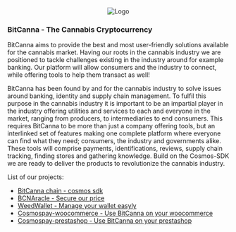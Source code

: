 <br/>
<p align="center">
  <img src="https://pbs.twimg.com/profile_banners/602625556/1649007099/1500x500" alt="Logo">

  <h3>BitCanna - The Cannabis Cryptocurrency</h3>

  <p>
    BitCanna aims to provide the best and most user-friendly solutions available for the cannabis market. Having our roots in the cannabis industry we are positioned to tackle challenges existing in the industry around for example banking. Our platform will allow consumers and the industry to connect, while offering tools to help them transact as well!   
    
BitCanna has been found by and for the cannabis industry to solve issues around banking, identity and supply chain management. To fulfil this purpose in the cannabis industry it is important to be an impartial player in the industry offering utilities and services to each and everyone in the market, ranging from producers, to intermediaries to end consumers. This requires BitCanna to be more than just a company offering tools, but an interlinked set of features making one complete platform where everyone can find what they need; consumers, the industry and governments alike. These tools will comprise payments, identifications, reviews, supply chain tracking, finding stores and gathering knowledge. Build on the Cosmos-SDK we are ready to deliver the products to revolutionize the cannabis industry.
    <br/>
 
List of our projects:
    
* [BitCanna chain - cosmos sdk](https://github.com/BitCannaGlobal/bcna) 
* [BCNAracle - Secure our price ](https://github.com/BitCannaGlobal/BCNAracle)
* [WeedWallet - Manage your wallet easyly](https://github.com/BitCannaGlobal/WeedWallet)
* [Cosmospay-woocommerce - Use BitCanna on your woocommerce](https://github.com/BitCannaGlobal/cosmospay-woocommerce) 
* [Cosmospay-prestashop - Use BitCanna on your prestashop](https://github.com/BitCannaGlobal/cosmospay-prestashop)   
